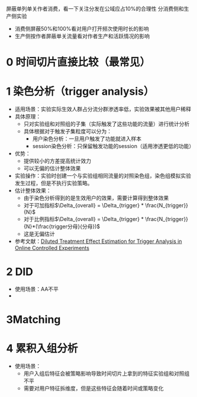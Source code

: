 






屏蔽单列单关作者消费，看一下关注分发在公域应占10%的合理性
分消费侧和生产侧实验
+ 消费侧屏蔽50%和100%看对用户打开频次使用时长的影响
+ 生产侧按作者屏蔽单关流量看对作者生产和活跃情况的影响
# 0 时间切片直接比较（最常见）
# 1 染色分析（trigger analysis）
+ 适用场景：实验实际生效人群占分流分群渗透率低，实验效果被其他用户稀释
+ 具体原理：
	+ 只对实验组和对照组的子集（实际触发了这些功能的流量）进行统计分析
	+ 具体根据对于触发子集粒度可以分为：
		+ 用户染色分析：一旦用户触发了功能就进入样本
		+ session染色分析：只保留触发功能的session（适用渗透更低的功能）
+ 优势：
	+ 提供较小的方差提高统计效力
	+ 可以无偏的估计整体效果
+ 实验操作：实验时创建一个与实验组相同流量的对照染色组，染色组模拟实验发生过程，但是不执行实验策略。
+ 估计整体效果：
	+ 由于染色分析得到的是生效用户的效果，需要计算得到整体效果
	+ 对于可加指标$\Delta_{overall} = \Delta_{trigger} * \frac{N_{trigger}}{N}$
	+ 对于比例指标$\Delta_{overall} = \Delta_{trigger} * \frac{N_{trigger}}{N}*(\frac{trigger分母}{分母})$
	+ 这是无偏估计
+ 参考文献：[Diluted Treatment Effect Estimation for Trigger Analysis in Online Controlled Experiments](https://alexdeng.github.io/public/files/wsdm2015-dilution.pdf)












# 2 DID
+ 使用场景：AA不平
+ 
# 3Matching

# 4 累积入组分析
+ 使用场景：
	+ 用户入组后特征会被策略影响导致时间切片上拿到的特征实验组和对照组不平
	+ 需要对用户特征拆维度，但是这些特征会随着时间或策略变化

